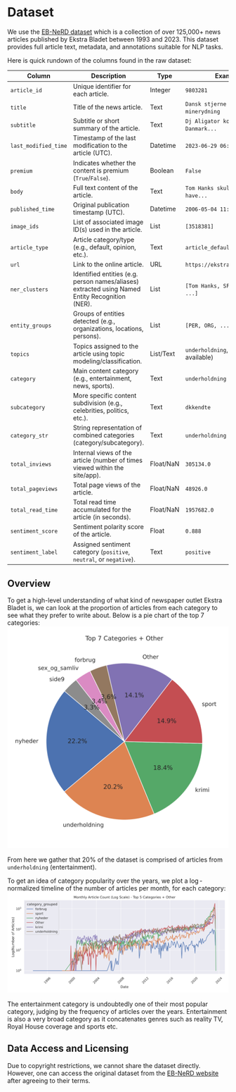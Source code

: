 # Dataset

We use the [EB-NeRD dataset](https://recsys.eb.dk/) which is a collection of over 125,000+ news articles published by Ekstra Bladet between 1993 and 2023. This dataset provides full article text, metadata, and annotations suitable for NLP tasks. 

Here is quick rundown of the columns found in the raw dataset:

| **Column**          | **Description**                                                                                 | **Type**    | **Example**                             |
|---------------------|-------------------------------------------------------------------------------------------------|-------------|-----------------------------------------|
| `article_id`        | Unique identifier for each article.                                                             | Integer     | `9803281`                               |
| `title`             | Title of the news article.                                                                       | Text        | `Dansk stjerne tvunget på minerydning`   |
| `subtitle`          | Subtitle or short summary of the article.                                                       | Text        | `Dj Aligator kom først til Danmark...`   |
| `last_modified_time`| Timestamp of the last modification to the article (UTC).                                         | Datetime    | `2023-06-29 06:20:33`                  |
| `premium`           | Indicates whether the content is premium (`True`/`False`).                                       | Boolean     | `False`                                 |
| `body`             | Full text content of the article.                                                               | Text        | `Tom Hanks skulle angiveligt have...`    |
| `published_time`    | Original publication timestamp (UTC).                                                           | Datetime    | `2006-05-04 11:03:12`                  |
| `image_ids`         | List of associated image ID(s) used in the article.                                              | List        | `[3518381]`                             |
| `article_type`      | Article category/type (e.g., default, opinion, etc.).                                            | Text        | `article_default`                       |
| `url`              | Link to the online article.                                                                     | URL         | `https://ekstrabladet.dk/...`           |
| `ner_clusters`      | Identified entities (e.g. person names/aliases) extracted using Named Entity Recognition (NER).                  | List        | `[Tom Hanks, SFGate.com, ...]`       |
| `entity_groups`     | Groups of entities detected (e.g., organizations, locations, persons).                          | List  | `[PER, ORG, ...]`         |
| `topics`            | Topics assigned to the article using topic modeling/classification.                             | List/Text   | `underholdning`, `kultur` (if available)|
| `category`          | Main content category (e.g., entertainment, news, sports).                                       | Text        | `underholdning`                         |
| `subcategory`       | More specific content subdivision (e.g., celebrities, politics, etc.).                          | Text        | `dkkendte`                              |
| `category_str`      | String representation of combined categories (category/subcategory).                             | Text        | `underholdning > dkkendte`              |
| `total_inviews`     | Internal views of the article (number of times viewed within the site/app).                     | Float/NaN   | `305134.0`                              |
| `total_pageviews`   | Total page views of the article.                                                               | Float/NaN   | `48926.0`                               |
| `total_read_time`   | Total read time accumulated for the article (in seconds).                                       | Float/NaN   | `1957682.0`                             |
| `sentiment_score`   | Sentiment polarity score of the article. | Float       | `0.888`                                 |
| `sentiment_label`   | Assigned sentiment category (`positive`, `neutral`, or `negative`).                             | Text        | `positive`                               |



## Overview

To get a high-level understanding of what kind of newspaper outlet Ekstra Bladet is, we can look at the proportion of articles from each category to see what they prefer to write about. Below is a pie chart of the top 7 categories:
![category-pie-chart](figures/category-pie-chart.svg)

From here we gather that 20% of the dataset is comprised of articles from `underholdning` (entertainment).

To get an idea of category popularity over the years, we plot a $\log$-normalized timeline of the number of articles per month, for each category:
![pdf](figures/monthly-article-count.svg)

The entertainment category is undoubtedly one of their most popular category, judging by the frequency of articles over the years. Entertainment is also a very broad category as it concatenates genres such as reality TV, Royal House coverage and sports etc. 



## Data Access and Licensing

Due to copyright restrictions, we cannot share the dataset directly. However, one can access the original dataset from the [EB-NeRD website](https://recsys.eb.dk/) after agreeing to their terms.


